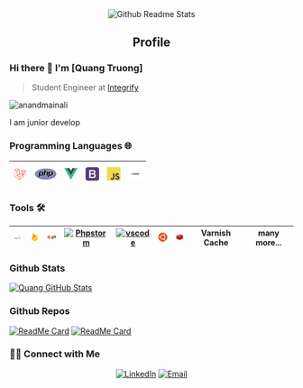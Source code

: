 <p align="center">
 <img width="100px" src="https://res.cloudinary.com/anuraghazra/image/upload/v1594908242/logo_ccswme.svg" align="center" alt="Github Readme Stats" />
 <h2 align="center">Profile</h2>
</p>

### Hi there 👋 I'm [Quang Truong]
> Student Engineer at [Integrify](https://www.integrify.io/)


<img src="https://camo.githubusercontent.com/fb55b00caec1e0bbd594b946d1be8e6c142ec54ea45c61ef83780321f2608dbe/68747470733a2f2f737465616d75736572696d616765732d612e616b616d616968642e6e65742f7567632f3934353039343537313631363836373734382f363830453439373943433735413233313036363445303838334633463346433643424543413342452f3f696d773d33303026696d683d32303026696d613d66697426696d706f6c6963793d4c6574746572626f7826696d636f6c6f723d253233303030303030266c6574746572626f783d66616c7365" alt="anandmainali" />

<div>
 <p>
I am junior develop 
</p>
</div>

### Programming Languages 🌐

| [<img src="https://raw.githubusercontent.com/github/explore/80688e429a7d4ef2fca1e82350fe8e3517d3494d/topics/laravel/laravel.png" alt="Laravel" width="24">](https://laravel.com/) | [<img src="https://raw.githubusercontent.com/github/explore/80688e429a7d4ef2fca1e82350fe8e3517d3494d/topics/php/php.png" alt="php" width="38">](https://php.net/)  | [<img src="https://raw.githubusercontent.com/github/explore/80688e429a7d4ef2fca1e82350fe8e3517d3494d/topics/vue/vue.png" alt="Vue" width="24">](https://vuejs.org/)  |  [<img src="https://raw.githubusercontent.com/github/explore/80688e429a7d4ef2fca1e82350fe8e3517d3494d/topics/bootstrap/bootstrap.png" alt="Bootstrap" width="24">](https://getbootstrap.com/) |  [<img src="https://raw.githubusercontent.com/github/explore/80688e429a7d4ef2fca1e82350fe8e3517d3494d/topics/javascript/javascript.png" alt="jQuery" width="24">](https://jquery.com/) | [<img src="https://raw.githubusercontent.com/github/explore/80688e429a7d4ef2fca1e82350fe8e3517d3494d/topics/jquery/jquery.png" alt="jQuery" width="24">](https://jquery.com/)
|---|---|---|---|---|---|
 
### Tools 🛠️

| [<img src="https://raw.githubusercontent.com/github/explore/80688e429a7d4ef2fca1e82350fe8e3517d3494d/topics/mysql/mysql.png" alt="mysql" width="24">](https://www.mysql.com/) |  [<img src="https://raw.githubusercontent.com/github/explore/80688e429a7d4ef2fca1e82350fe8e3517d3494d/topics/firebase/firebase.png" alt="firebase" width="24">](https://firebase.google.com/) | [<img src="https://raw.githubusercontent.com/github/explore/80688e429a7d4ef2fca1e82350fe8e3517d3494d/topics/git/git.png" alt="Git" width="24">](https://git-scm.com/) |  [<img src="https://logonoid.com/images/phpstorm-logo.png" alt="Phpstorm" width="24">](https://www.jetbrains.com/phpstorm/) | [<img src="https://upload.wikimedia.org/wikipedia/commons/thumb/2/2d/Visual_Studio_Code_1.18_icon.svg/1200px-Visual_Studio_Code_1.18_icon.svg.png" alt="vscode" width="24">](https://code.visualstudio.com/) | [<img src="https://raw.githubusercontent.com/github/explore/80688e429a7d4ef2fca1e82350fe8e3517d3494d/topics/ubuntu/ubuntu.png" alt="Ubuntu" width="24">](https://ubuntu.com/)  |  [<img src="https://raw.githubusercontent.com/github/explore/80688e429a7d4ef2fca1e82350fe8e3517d3494d/topics/redis/redis.png" alt="Redis" width="24">](https://redis.io/) | Varnish Cache | many more...
|---|---|---|---|---|---|---|---|---|

### Github Stats

[![Quang GitHub Stats](https://github-readme-stats.vercel.app/api?username=ValoQuang&show_icons=true&count_private=true)](https://github.com/ValoQuang)

### Github Repos

[![ReadMe Card](https://github-readme-stats.vercel.app/api/pin/?username=ValoQuang&repo=instafake&show_owner=true)](https://github.com/ValoQuang/instafake)
[![ReadMe Card](https://github-readme-stats.vercel.app/api/pin/?username=ValoQuang&repo=countryProject&show_owner=true)](https://github.com/ValoQuang/countryProject)

<h3> 🤝🏻 Connect with Me </h3>

<p align="center">
<a href="https://www.linkedin.com/in/quang-truong-07b150215/" target="_blank"><img alt="LinkedIn" src="https://img.shields.io/badge/LinkedIn-@quang-truong-07b150215-blue?style=flat&logo=linkedin"></a>
<a href="mailto:quang.truong@integrify.io"><img alt="Email" src="https://img.shields.io/badge/Email-qtruongngoc95@gmail.com-blue?style=flat&logo=gmail"></a>
</p>


